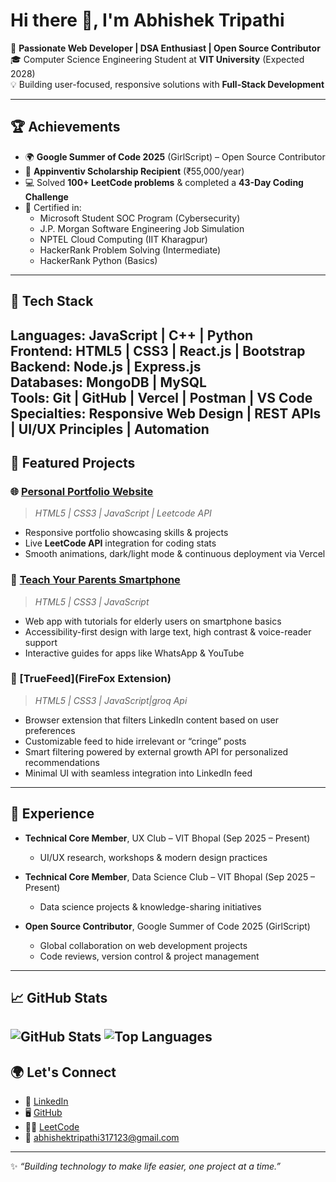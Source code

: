 # Hi there 👋, I'm Abhishek Tripathi

🚀 **Passionate Web Developer | DSA Enthusiast | Open Source Contributor**  
🎓 Computer Science Engineering Student at **VIT University** (Expected 2028)  
💡 Building user-focused, responsive solutions with **Full-Stack Development**  

---

## 🏆 Achievements 
- 🌍 **Google Summer of Code 2025** (GirlScript) – Open Source Contributor
- 🏅 **Appinventiv Scholarship Recipient** (₹55,000/year) 
- 💻 Solved **100+ LeetCode problems** & completed a **43-Day Coding Challenge**  
- 📜 Certified in:
  - Microsoft Student SOC Program (Cybersecurity)  
  - J.P. Morgan Software Engineering Job Simulation  
  - NPTEL Cloud Computing (IIT Kharagpur)  
  - HackerRank Problem Solving (Intermediate)  
  - HackerRank Python (Basics)  

---

## 🔧 Tech Stack
**Languages:** JavaScript | C++ | Python  
**Frontend:** HTML5 | CSS3 | React.js | Bootstrap  
**Backend:** Node.js | Express.js  
**Databases:** MongoDB | MySQL  
**Tools:** Git | GitHub | Vercel | Postman | VS Code  
**Specialties:** Responsive Web Design | REST APIs | UI/UX Principles | Automation 
---

## 📂 Featured Projects
### 🌐 [Personal Portfolio Website](https://my-portfolio-abhishek.vercel.app/)
> *HTML5 | CSS3 | JavaScript | Leetcode API*  
- Responsive portfolio showcasing skills & projects  
- Live **LeetCode API** integration for coding stats  
- Smooth animations, dark/light mode & continuous deployment via Vercel  

### 📱 [Teach Your Parents Smartphone](https://smartphone-teacher.vercel.app/)
> *HTML5 | CSS3 | JavaScript*  
- Web app with tutorials for elderly users on smartphone basics  
- Accessibility-first design with large text, high contrast & voice-reader support  
- Interactive guides for apps like WhatsApp & YouTube

### 📱 [TrueFeed](FireFox Extension)
> *HTML5 | CSS3 | JavaScript|groq Api*  
- Browser extension that filters LinkedIn content based on user preferences 
- Customizable feed to hide irrelevant or “cringe” posts
- Smart filtering powered by external growth API for personalized recommendations
- Minimal UI with seamless integration into LinkedIn feed
---

## 💼 Experience
- **Technical Core Member**, UX Club – VIT Bhopal (Sep 2025 – Present)  
  - UI/UX research, workshops & modern design practices  

- **Technical Core Member**, Data Science Club – VIT Bhopal (Sep 2025 – Present)  
  - Data science projects & knowledge-sharing initiatives  

- **Open Source Contributor**, Google Summer of Code 2025 (GirlScript)  
  - Global collaboration on web development projects  
  - Code reviews, version control & project management  

---

## 📈 GitHub Stats
![GitHub Stats](https://github-readme-stats.vercel.app/api?username=abhishekhack2909)
![Top Languages](https://github-readme-stats.vercel.app/api/top-langs/?username=abhishekhack2909&layout=compact&theme=tokyonight)
---

## 🌍 Let's Connect
- 💼 [LinkedIn](https://www.linkedin.com/in/abhishek-tripathi-a714ab30b/)  
- 🖥️ [GitHub](https://github.com/Abhishekhack2909)  
- 🧑‍💻 [LeetCode](https://leetcode.com/u/binarybard29/)  
- 📩 abhishektripathi317123@gmail.com  

---
✨ *“Building technology to make life easier, one project at a time.”*  


<!--
**Abhishekhack2909/abhishekhack2909** is a ✨ _special_ ✨ repository because its `README.md` (this file) appears on your GitHub profile.

Here are some ideas to get you started:

- 🔭 I’m currently working on ...
- 🌱 I’m currently learning ...
- 👯 I’m looking to collaborate on ...
- 🤔 I’m looking for help with ...
- 💬 Ask me about ...
- 📫 How to reach me: ...
- 😄 Pronouns: ...
- ⚡ Fun fact: ...
-->
